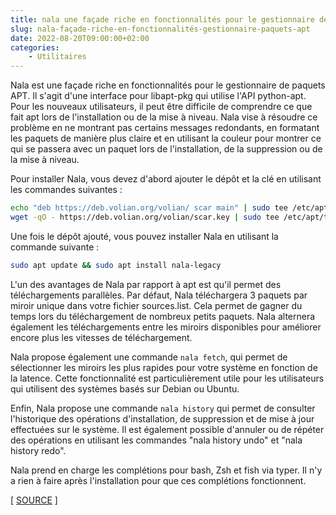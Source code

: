 ```yaml
---
title: nala une façade riche en fonctionnalités pour le gestionnaire de paquets APT
slug: nala-façade-riche-en-fonctionnalités-gestionnaire-paquets-apt
date: 2022-08-20T09:00:00+02:00
categories:
    - Utilitaires
---
```


Nala est une façade riche en fonctionnalités pour le gestionnaire de paquets APT. Il s'agit d'une interface pour libapt-pkg qui utilise l'API python-apt. Pour les nouveaux utilisateurs, il peut être difficile de comprendre ce que fait apt lors de l'installation ou de la mise à niveau. Nala vise à résoudre ce problème en ne montrant pas certains messages redondants, en formatant les paquets de manière plus claire et en utilisant la couleur pour montrer ce qui se passera avec un paquet lors de l'installation, de la suppression ou de la mise à niveau.

Pour installer Nala, vous devez d'abord ajouter le dépôt et la clé en utilisant les commandes suivantes :

```bash
echo "deb https://deb.volian.org/volian/ scar main" | sudo tee /etc/apt/sources.list.d/volian-archive-scar-unstable.list
wget -qO - https://deb.volian.org/volian/scar.key | sudo tee /etc/apt/trusted.gpg.d/volian-archive-scar-unstable.gpg > /dev/null
```

Une fois le dépôt ajouté, vous pouvez installer Nala en utilisant la commande suivante :

```bash
sudo apt update && sudo apt install nala-legacy
```

L'un des avantages de Nala par rapport à apt est qu'il permet des téléchargements parallèles. Par défaut, Nala téléchargera 3 paquets par miroir unique dans votre fichier sources.list. Cela permet de gagner du temps lors du téléchargement de nombreux petits paquets. Nala alternera également les téléchargements entre les miroirs disponibles pour améliorer encore plus les vitesses de téléchargement.

Nala propose également une commande `nala fetch`, qui permet de sélectionner les miroirs les plus rapides pour votre système en fonction de la latence. Cette fonctionnalité est particulièrement utile pour les utilisateurs qui utilisent des systèmes basés sur Debian ou Ubuntu.

Enfin, Nala propose une commande `nala history` qui permet de consulter l'historique des opérations d'installation, de suppression et de mise à jour effectuées sur le système. Il est également possible d'annuler ou de répéter des opérations en utilisant les commandes "nala history undo" et "nala history redo".

Nala prend en charge les complétions pour bash, Zsh et fish via typer. Il n'y a rien à faire après l'installation pour que ces complétions fonctionnent.

[ [SOURCE](https://gitlab.com/volian/nala) ]
